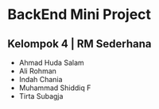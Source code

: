 # BackEnd Mini Project

## Kelompok 4 | RM Sederhana

- Ahmad Huda Salam
- Ali Rohman
- Indah Chania
- Muhammad Shiddiq F
- Tirta Subagja
